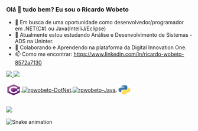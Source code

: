 ### Olá 👋 tudo bem? Eu sou o Ricardo Wobeto

- 🔭 Em busca de uma oportunidade como desenvolvedor/programador em .NET(C#) ou Java(IntelliJ/Eclipse)
- 🌱 Atualmente estou estudando Análise e Desenvolvimento de Sistemas - ADS na Uninter.
- 👯 Colaborando e Aprendendo na plataforma da Digital Innovation One.
- 📫 Como me encontrar: https://www.linkedin.com/in/ricardo-wobeto-8572a7130 
<div>
  <a href="https://github.com/rpwobeto">
  <img height="180em" src="https://github-readme-stats.vercel.app/api?username=rpwobeto&show_icons=true&theme=dark&include_all_commits=true&count_private=true"/>
  <img height="180em" src="https://github-readme-stats.vercel.app/api/top-langs/?username=rpwobeto&layout=compact&langs_count=7&theme=dark"/>
</div>
 
<div style="display: inline_block"><br>
  <img align="center" alt="rpwobeto-Csharp" height="30" width="40" src="https://raw.githubusercontent.com/devicons/devicon/master/icons/csharp/csharp-original.svg">
 <img align="center" alt="rpwobeto-DotNet" height="30" width="40" src="https://img.shields.io/badge/.NET-5C2D91?style=for-the-badge&logo=.net&logoColor=white">
 <img align="center" alt="rpwobeto-Java" height="30" width="40" src="https://img.shields.io/badge/Java-ED8B00?style=for-the-badge&logo=java&logoColor=white">
 <img align="center" alt="rpwobeto-Python" height="30" width="40" src="https://raw.githubusercontent.com/devicons/devicon/master/icons/python/python-original.svg">
 
 
</div>
 
 ##
 
<div> 
  
  <a href="https://www.linkedin.com/in/ricardo-wobeto-8572a7130" target="_blank"><img src="https://img.shields.io/badge/-LinkedIn-%230077B5?style=for-the-badge&logo=linkedin&logoColor=white" target="_blank"></a> 
 
   ![Snake animation](https://github.com/rpwobeto/rpwobeto/actions/runs/1113843237)
  
 
</div>

